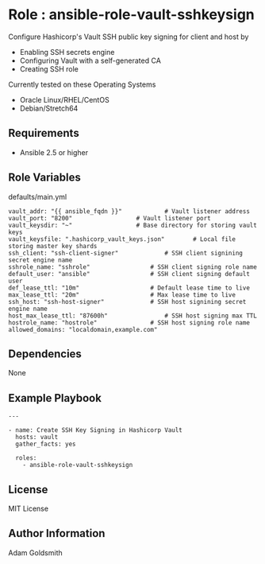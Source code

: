 Role : ansible-role-vault-sshkeysign
====================================

Configure Hashicorp's Vault SSH public key signing for client and host by
* Enabling SSH secrets engine
* Configuring Vault with a self-generated CA
* Creating SSH role

Currently tested on these Operating Systems
* Oracle Linux/RHEL/CentOS
* Debian/Stretch64

Requirements
------------

* Ansible 2.5 or higher

Role Variables
--------------

defaults/main.yml
```
vault_addr: "{{ ansible_fqdn }}"			# Vault listener address
vault_port: "8200"					# Vault listener port
vault_keysdir: "~"					# Base directory for storing vault keys
vault_keysfile: ".hashicorp_vault_keys.json"		# Local file storing master key shards
ssh_client: "ssh-client-signer"				# SSH client signining secret engine name
sshrole_name: "sshrole"					# SSH client signing role name
default_user: "ansible"					# SSH client signing default user
def_lease_ttl: "10m"					# Default lease time to live
max_lease_ttl: "20m"					# Max lease time to live
ssh_host: "ssh-host-signer"				# SSH host signining secret engine name
host_max_lease_ttl: "87600h"				# SSH host signing max TTL
hostrole_name: "hostrole"				# SSH host signing role name
allowed_domains: "localdomain,example.com"
```

Dependencies
------------

None

Example Playbook
----------------

```
---

- name: Create SSH Key Signing in Hashicorp Vault
  hosts: vault
  gather_facts: yes

  roles:
    - ansible-role-vault-sshkeysign
```

License
-------

MIT License

Author Information
------------------

Adam Goldsmith

